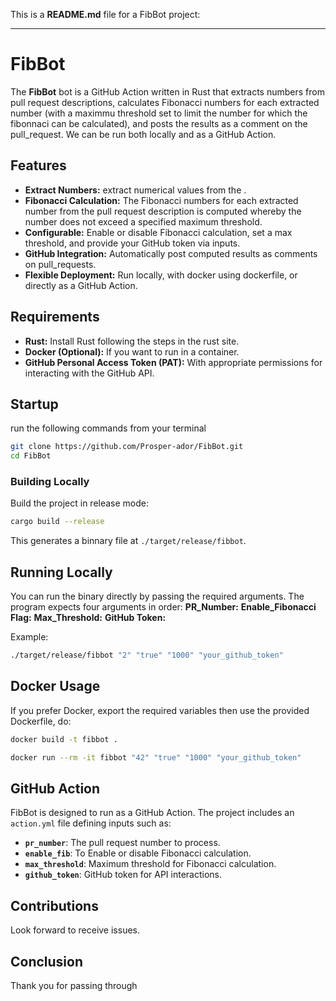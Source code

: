 This is a **README.md** file for a FibBot project:

---

# FibBot

The **FibBot** bot is a GitHub Action written in Rust that extracts numbers from pull request descriptions, calculates Fibonacci numbers for each extracted number (with a maximmu threshold set to limit the number for which the fibonnaci can be calculated), and posts the results as a comment on the pull_request. We can be run both locally and as a GitHub Action.

## Features

- **Extract Numbers:** extract numerical values from the .
- **Fibonacci Calculation:** The Fibonacci numbers for each extracted number from the pull request description is computed whereby the number does not exceed a specified maximum threshold.
- **Configurable:** Enable or disable Fibonacci calculation, set a max threshold, and provide your GitHub token via inputs.
- **GitHub Integration:** Automatically post computed results as comments on pull_requests.
- **Flexible Deployment:** Run locally, with docker using dockerfile, or directly as a GitHub Action.

## Requirements

- **Rust:** Install Rust following the steps in the rust site.
- **Docker (Optional):** If you want to run in a container.
- **GitHub Personal Access Token (PAT):** With appropriate permissions for interacting with the GitHub API.

## Startup

run the following commands from your terminal

```bash
git clone https://github.com/Prosper-ador/FibBot.git
cd FibBot
```

### Building Locally

Build the project in release mode:

```bash
cargo build --release
```

This generates a binnary file at `./target/release/fibbot`.

## Running Locally

You can run the binary directly by passing the required arguments. The program expects four arguments in order: **PR_Number:** **Enable_Fibonacci Flag:** **Max_Threshold:** **GitHub Token:**

Example:

```bash
./target/release/fibbot "2" "true" "1000" "your_github_token"
```

## Docker Usage

If you prefer Docker, export the required variables then use the provided Dockerfile, do:

```bash
docker build -t fibbot .
```

```bash
docker run --rm -it fibbot "42" "true" "1000" "your_github_token"
```

## GitHub Action

FibBot is designed to run as a GitHub Action. The project includes an `action.yml` file defining inputs such as:

- **`pr_number`**: The pull request number to process.
- **`enable_fib`**: To Enable or disable Fibonacci calculation.
- **`max_threshold`**: Maximum threshold for Fibonacci calculation.
- **`github_token`**: GitHub token for API interactions.

## Contributions

Look forward to receive issues.

## Conclusion
Thank you for passing through
